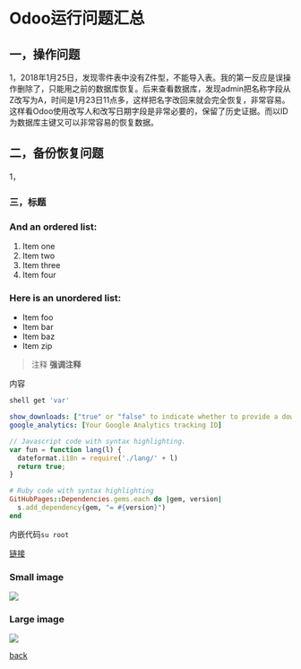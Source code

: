 # Odoo运行问题汇总

## 一，操作问题
1，2018年1月25日，发现零件表中没有Z件型，不能导入表。我的第一反应是误操作删除了，只能用之前的数据库恢复。后来查看数据库，发现admin把名称字段从Z改写为A，时间是1月23日11点多，这样把名字改回来就会完全恢复，非常容易。
这样看Odoo使用改写人和改写日期字段是非常必要的，保留了历史证据。而以ID为数据库主键又可以非常容易的恢复数据。

## 二，备份恢复问题
1，
### 三，标题

### And an ordered list:
1.  Item one
1.  Item two
1.  Item three
1.  Item four

### Here is an unordered list:
*   Item foo
*   Item bar
*   Item baz
*   Item zip

> 注释
> **强调注释**

内容

```sh
shell get 'var'
```

```yml
show_downloads: ["true" or "false" to indicate whether to provide a download URL]
google_analytics: [Your Google Analytics tracking ID]
```

```js
// Javascript code with syntax highlighting.
var fun = function lang(l) {
  dateformat.i18n = require('./lang/' + l)
  return true;
}
```

```ruby
# Ruby code with syntax highlighting
GitHubPages::Dependencies.gems.each do |gem, version|
  s.add_dependency(gem, "= #{version}")
end
```

内嵌代码`su root`

[链接](http://123.com/art/abc.htm)

### Small image

![](https://assets-cdn.github.com/images/icons/emoji/octocat.png)

### Large image

![](https://guides.github.com/activities/hello-world/branching.png)

[back](../)
